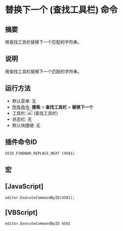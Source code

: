 # 替换下一个 (查找工具栏) 命令

## 摘要

用查找工具栏替换下一个匹配的字符串。

## 说明

用查找工具栏替换下一个匹配的字符串。

## 运行方法

- 默认菜单: 无
- [所有命令](../tools/all_commands): **搜索**
\> **查找工具栏** \> **替换下一个**
- 工具栏: ![](../../images/replace..png) (查找工具栏)
- 状态栏: 无
- 默认快捷键: 无

## 插件命令ID

```
EEID_FINDBAR_REPLACE_NEXT (4581)
```

## 宏

## \[JavaScript\]

```
editor.ExecuteCommandByID(4581);
```

## \[VBScript\]

```
editor.ExecuteCommandByID 4581
```
